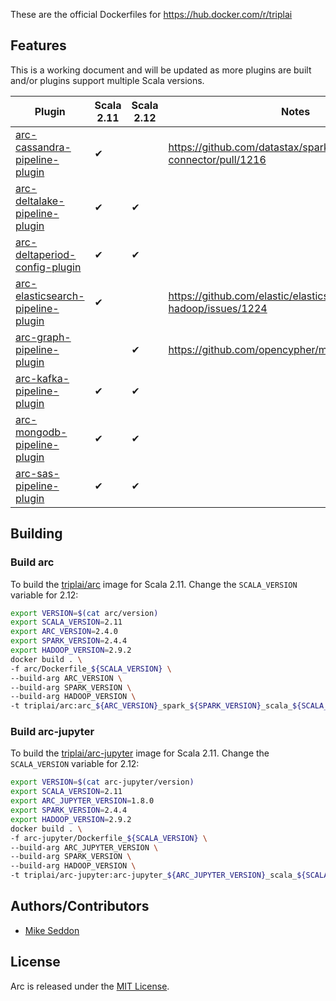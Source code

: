 These are the official Dockerfiles for https://hub.docker.com/r/triplai

## Features

This is a working document and will be updated as more plugins are built and/or plugins support multiple Scala versions.

| Plugin                                                                                              | Scala 2.11          | Scala 2.12              | Notes                                                           |
|-----------------------------------------------------------------------------------------------------|---------------------|-------------------------|-----------------------------------------------------------------|
| [arc-cassandra-pipeline-plugin](https://github.com/tripl-ai/arc-cassandra-pipeline-plugin)          | ✔                   |                         | https://github.com/datastax/spark-cassandra-connector/pull/1216 |
| [arc-deltalake-pipeline-plugin](https://github.com/tripl-ai/arc-deltalake-pipeline-plugin)          | ✔                   | ✔                       |                                                                 |
| [arc-deltaperiod-config-plugin](https://github.com/tripl-ai/arc-deltaperiod-config-plugin)          | ✔                   | ✔                       |                                                                 |
| [arc-elasticsearch-pipeline-plugin](https://github.com/tripl-ai/arc-elasticsearch-pipeline-plugin)  | ✔                   |                         | https://github.com/elastic/elasticsearch-hadoop/issues/1224     |
| [arc-graph-pipeline-plugin](https://github.com/tripl-ai/arc-graph-pipeline-plugin)                  |                     | ✔                       | https://github.com/opencypher/morpheus/issues/917               |
| [arc-kafka-pipeline-plugin](https://github.com/tripl-ai/arc-kafka-pipeline-plugin)                  | ✔                   | ✔                       |                                                                 |
| [arc-mongodb-pipeline-plugin](https://github.com/tripl-ai/arc-mongodb-pipeline-plugin)              | ✔                   | ✔                       |                                                                 |
| [arc-sas-pipeline-plugin](https://github.com/tripl-ai/arc-sas-pipeline-plugin)                      | ✔                   | ✔                       |                                                                 |

## Building

### Build arc

To build the [triplai/arc](https://hub.docker.com/r/triplai/arc) image for Scala 2.11. Change the `SCALA_VERSION` variable for 2.12:

```bash
export VERSION=$(cat arc/version)
export SCALA_VERSION=2.11
export ARC_VERSION=2.4.0
export SPARK_VERSION=2.4.4
export HADOOP_VERSION=2.9.2
docker build . \
-f arc/Dockerfile_${SCALA_VERSION} \
--build-arg ARC_VERSION \
--build-arg SPARK_VERSION \
--build-arg HADOOP_VERSION \
-t triplai/arc:arc_${ARC_VERSION}_spark_${SPARK_VERSION}_scala_${SCALA_VERSION}_hadoop_${HADOOP_VERSION}_${VERSION}
```

### Build arc-jupyter

To build the [triplai/arc-jupyter](https://hub.docker.com/r/triplai/arc-jupyter) image for Scala 2.11. Change the `SCALA_VERSION` variable for 2.12:

```bash
export VERSION=$(cat arc-jupyter/version)
export SCALA_VERSION=2.11
export ARC_JUPYTER_VERSION=1.8.0
export SPARK_VERSION=2.4.4
export HADOOP_VERSION=2.9.2
docker build . \
-f arc-jupyter/Dockerfile_${SCALA_VERSION} \
--build-arg ARC_JUPYTER_VERSION \
--build-arg SPARK_VERSION \
--build-arg HADOOP_VERSION \
-t triplai/arc-jupyter:arc-jupyter_${ARC_JUPYTER_VERSION}_scala_${SCALA_VERSION}_${VERSION}
```

## Authors/Contributors

- [Mike Seddon](https://github.com/seddonm1)

## License

Arc is released under the [MIT License](https://opensource.org/licenses/MIT).

